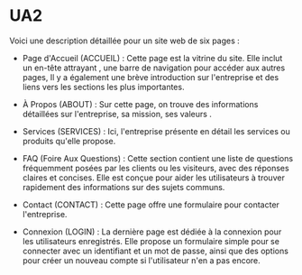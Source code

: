 # UA2
Voici une description détaillée pour un site web de six pages :

* Page d'Accueil (ACCUEIL) : Cette page est la vitrine du site. Elle inclut un en-tête attrayant , une barre de navigation pour accéder aux autres pages, Il y a également une brève introduction sur l'entreprise et des liens vers les sections les plus importantes.

* À Propos (ABOUT) : Sur cette page, on trouve des informations détaillées sur l'entreprise,  sa mission, ses valeurs .

* Services (SERVICES) : Ici, l'entreprise présente en détail les services ou produits qu'elle propose. 

* FAQ (Foire Aux Questions) : Cette section contient une liste de questions fréquemment posées par les clients ou les visiteurs, avec des réponses claires et concises. Elle est conçue pour aider les utilisateurs à trouver rapidement des informations sur des sujets communs.

* Contact (CONTACT) : Cette page offre une formulaire pour contacter l'entreprise.

* Connexion (LOGIN) : La dernière page est dédiée à la connexion pour les utilisateurs enregistrés. Elle propose un formulaire simple pour se connecter avec un identifiant et un mot de passe, ainsi que des options  pour créer un nouveau compte si l'utilisateur n'en a pas encore.